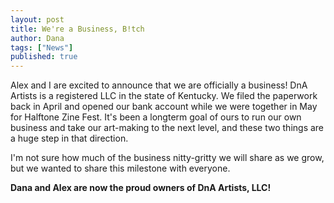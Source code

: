 ```yaml
---
layout: post
title: We're a Business, B!tch
author: Dana
tags: ["News"]
published: true
---
```


Alex and I are excited to announce that we are officially a business! DnA Artists is a registered LLC in the state of Kentucky. We filed the paperwork back in April and opened our bank account while we were together in May for Halftone Zine Fest. It's been a longterm goal of ours to run our own business and take our art-making to the next level, and these two things are a huge step in that direction.

I'm not sure how much of the business nitty-gritty we will share as we grow, but we wanted to share this milestone with everyone.

**Dana and Alex are now the proud owners of DnA Artists, LLC!**

<!--more-->
